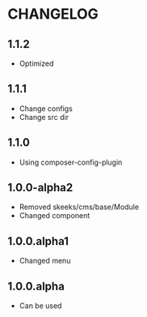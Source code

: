 CHANGELOG
==============

1.1.2
-----------------
 * Optimized
 
1.1.1
-----------------
 * Change configs
 * Change src dir
 
1.1.0
-----------------
 * Using composer-config-plugin
 
1.0.0-alpha2
-----------------
  * Removed skeeks/cms/base/Module
  * Changed component
  
1.0.0.alpha1
-----------------
  * Changed menu

1.0.0.alpha
-----------------
  * Can be used
